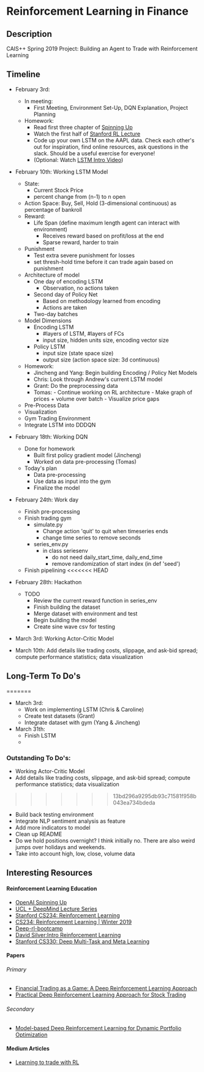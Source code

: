 # Reinforcement Learning in Finance

## Description
CAIS++ Spring 2019 Project: Building an Agent to Trade with Reinforcement Learning

## Timeline
- February 3rd:
  - In meeting:
    - First Meeting, Environment Set-Up, DQN Explanation, Project Planning
  - Homework:
    - Read first three chapter of [Spinning Up](https://spinningup.openai.com/en/latest/)
    - Watch the first half of [Stanford RL Lecture](https://www.youtube.com/watch?v=lvoHnicueoE&t=498s)
    - Code up your own LSTM on the AAPL data. Check each other's out for inspiration, find online resources, ask questions in the slack. Should be a useful exercise for everyone!
    - (Optional: Watch [LSTM Intro Video](https://www.youtube.com/watch?v=WCUNPb-5EYI))
- February 10th: Working LSTM Model
  - State:
    - Current Stock Price
    - percent change from (n-1) to n open
  - Action Space: Buy, Sell, Hold (3-dimensional continuous) as percentage of bankroll
  - Reward:
    - Life Span (define maximum length agent can interact with environment)
      - Receives reward based on profit/loss at the end
      - Sparse reward, harder to train
  - Punishment
      - Test extra severe punishment for losses
      - set thresh-hold time before it can trade again based on punishment
  - Architecture of model
      - One day of encoding LSTM
          - Observation, no actions taken
      - Second day of Policy Net
          - Based on methodology learned from encoding
          - Actions are taken
      - Two-day batches
  - Model Dimensions
      - Encoding LSTM
          - #layers of LSTM, #layers of FCs
          - input size, hidden units size, encoding vector size
      - Policy LSTM
          - input size (state space size)
          - output size (action space size: 3d continuous)
  - Homework:
      - Jincheng and Yang: Begin building Encoding / Policy Net Models
      - Chris: Look through Andrew's current LSTM model
      - Grant: Do the preprocessing data
      - Tomas: - Continue working on RL architecture
               - Make graph of prices + volume over batch
               - Visualize price gaps  
  - Pre-Process Data
  - Visualization
  - Gym Trading Environment
  - Integrate LSTM into DDDQN
- February 18th: Working DQN
  - Done for homework
    - Built first policy gradient model (Jincheng)
    - Worked on data pre-processing (Tomas)
  - Today's plan
    - Data pre-processing
    - Use data as input into the gym
    - Finalize the model
- February 24th: Work day
  - Finish pre-processing
  - Finish trading gym
      - simulate.py
          - Change action 'quit' to quit when timeseries ends
          - change time series to remove seconds
      - series_env.py
          - in class seriesenv
            - do not need daily_start_time, daily_end_time
            - remove randomization of start index (in def 'seed')
  - Finish pipelining
<<<<<<< HEAD
- February 28th: Hackathon
  - TODO
    - Review the current reward function in series_env
    - Finish building the dataset
    - Merge dataset with environment and test
    - Begin building the model
    - Create sine wave csv for testing 

- March 3rd: Working Actor-Critic Model
- March 10th: Add details like trading costs, slippage, and ask-bid spread; compute performance statistics; data visualization


## Long-Term To Do's
=======
- March 3rd:
  - Work on implementing LSTM (Chris & Caroline)
  - Create test datasets (Grant)
  - Integrate dataset with gym (Yang & Jincheng)
- March 31th:
  - Finish LSTM
  -
### Outstanding To Do's:
- Working Actor-Critic Model
- Add details like trading costs, slippage, and ask-bid spread; compute performance statistics; data visualization
>>>>>>> 13bd296a9295db93c71581f958b043ea734bdeda
- Build back testing environment
- Integrate NLP sentiment analysis as feature
- Add more indicators to model
- Clean up README
- Do we hold positions overnight? I think initially no. There are also weird jumps over holidays and weekends.
- Take into account high, low, close, volume data

## Interesting Resources

#### Reinforcement Learning Education
- [OpenAI Spinning Up](https://spinningup.openai.com/en/latest/index.html)
- [UCL + DeepMind Lecture Series](https://www.youtube.com/playlist?list=PLqYmG7hTraZDNJre23vqCGIVpfZ_K2RZs&app=desktop)
- [Stanford CS234: Reinforcement Learning](http://web.stanford.edu/class/cs234/CS234Win2018/index.html)
- [CS234: Reinforcement Learning | Winter 2019](https://www.youtube.com/playlist?list=PLoROMvodv4rOSOPzutgyCTapiGlY2Nd8u)
- [Deep-rl-bootcamp](https://sites.google.com/view/deep-rl-bootcamp/lectures)
- [David Silver:Intro Reinforcement Learning](https://www.youtube.com/playlist?list=PLqYmG7hTraZDM-OYHWgPebj2MfCFzFObQ)
- [Stanford CS330: Deep Multi-Task and Meta Learning](https://www.youtube.com/playlist?list=PLoROMvodv4rMC6zfYmnD7UG3LVvwaITY5)

#### Papers
###### Primary
- [Financial Trading as a Game: A Deep Reinforcement Learning Approach](https://arxiv.org/abs/1807.02787)
- [Practical Deep Reinforcement Learning Approach for Stock Trading](https://arxiv.org/pdf/1811.07522.pdf)

###### Secondary
- [Model-based Deep Reinforcement Learning for Dynamic Portfolio Optimization](https://arxiv.org/pdf/1901.08740.pdf)

#### Medium Articles
- [Learning to trade with RL](https://medium.com/@andytwigg/learning-to-trade-with-deep-rl-666ed6bbd921)
